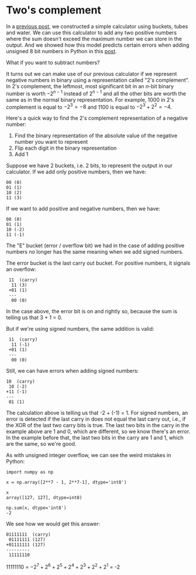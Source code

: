 # Two's complement

In a [previous post](binary_addition.html), we constructed a simple calculator using buckets, tubes and water. We can use this calculator to add any two positive numbers where the sum doesn't exceed the maximum number we can store in the output. And we showed how this model predicts certain errors when adding unsigned 8 bit numbers in Python in this [post](overflow.html).

What if you want to subtract numbers?

It turns out we can make use of our previous calculator if we represent negative numbers in binary using a representation called "2's complement". In 2's complement, the leftmost, most significant bit in an $n$-bit binary number is worth $-2^{n-1}$ instead of $2^{n-1}$ and all the other bits are worth the same as in the normal binary representation. For example, 1000 in 2's complement is equal to $-2^3 = -8$ and 1100 is equal to $-2^3 + 2^2 = -4$.

Here's a quick way to find the 2's complement representation of a negative number:

1. Find the binary representation of the absolute value of the negative number you want to represent
2. Flip each digit in the binary representation
3. Add 1

Suppose we have 2 buckets, i.e. 2 bits, to represent the output in our calculator. If we add only positive numbers, then we have:

	00 (0)
	01 (1)
	10 (2)
	11 (3)

If we want to add positive and negative numbers, then we have:

	00 (0)
	01 (1)
	10 (-2)
	11 (-1)

The "E" bucket (error / overflow bit) we had in the case of adding positive numbers no longer has the same meaning when we add signed numbers.

The error bucket is the last carry out bucket. For positive numbers, it signals an overflow:

	 11  (carry)
	  11 (3)
	 +01 (1)
	 ---
	  00 (0)

In the case above, the error bit is on and rightly so, because the sum is telling us that 3 + 1 = 0.

But if we're using signed numbers, the same addition is valid:

	 11  (carry)
	  11 (-1)
	 +01 (1)
	 ---
	  00 (0)

Still, we can have errors when adding signed numbers:

	10  (carry)
	 10 (-2)
	+11 (-1)
	--- 
	 01 (1)

The calculation above is telling us that -2 + (-1) = 1. For signed numbers, an error is detected if the last carry in does not equal the last carry out, i.e., if the XOR of the last two carry bits is true. The last two bits in the carry in the example above are 1 and 0, which are different, so we know there's an error. In the example before that, the last two bits in the carry are 1 and 1, which are the same, so we're good.

As with unsigned integer overflow, we can see the weird mistakes in Python:

	import numpy as np

	x = np.array([2**7 - 1, 2**7-1], dtype='int8')

	x
	array([127, 127], dtype=int8)

	np.sum(x, dtype='int8')
	-2

We see how we would get this answer:

	01111111  (carry)
	 01111111 (127)
	+01111111 (127)
	---------
	 11111110

11111110 = $-2^7 + 2^6 + 2^5 + 2^4 + 2^3 + 2^2 + 2^1$ = -2